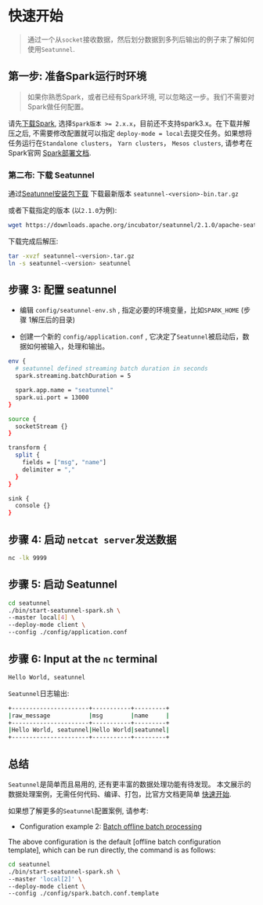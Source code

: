 # 快速开始

> 通过一个从`socket`接收数据，然后划分数据到多列后输出的例子来了解如何使用`Seatunnel`.

## 第一步: 准备Spark运行时环境

> 如果你熟悉Spark，或者已经有Spark环境, 可以忽略这一步。我们不需要对Spark做任何配置。

请先[下载Spark](https://spark.apache.org/downloads.html), 选择`Spark版本 >= 2.x.x`，目前还不支持spark3.x。在下载并解压之后, 不需要修改配置就可以指定 `deploy-mode = local`去提交任务。如果想将任务运行在`Standalone clusters`， `Yarn clusters`， `Mesos clusters`, 请参考在Spark官网 [Spark部署文档](https://spark.apache.org/docs/latest/cluster-overview.html).

### 第二布: 下载 Seatunnel

通过[Seatunnel安装包下载](https://seatunnel.apache.org/download) 下载最新版本 `seatunnel-<version>-bin.tar.gz`

或者下载指定的版本 (以`2.1.0`为例):

```bash
wget https://downloads.apache.org/incubator/seatunnel/2.1.0/apache-seatunnel-incubating-2.1.0-bin.tar.gz -O seatunnel-2.1.0.tar.gz
```

下载完成后解压:

```bash
tar -xvzf seatunnel-<version>.tar.gz
ln -s seatunnel-<version> seatunnel
```

## 步骤 3: 配置 seatunnel

- 编辑 `config/seatunnel-env.sh` , 指定必要的环境变量，比如`SPARK_HOME` (步骤 1解压后的目录)

- 创建一个新的 `config/application.conf` , 它决定了`Seatunnel`被启动后，数据如何被输入，处理和输出。

```bash
env {
  # seatunnel defined streaming batch duration in seconds
  spark.streaming.batchDuration = 5

  spark.app.name = "seatunnel"
  spark.ui.port = 13000
}

source {
  socketStream {}
}

transform {
  split {
    fields = ["msg", "name"]
    delimiter = ","
  }
}

sink {
  console {}
}
```

## 步骤 4: 启动 `netcat server`发送数据

```bash
nc -lk 9999
```

## 步骤 5: 启动 Seatunnel

```bash
cd seatunnel
./bin/start-seatunnel-spark.sh \
--master local[4] \
--deploy-mode client \
--config ./config/application.conf
```

## 步骤 6: Input at the `nc` terminal

```bash
Hello World, seatunnel
```

`Seatunnel`日志输出:

```bash
+----------------------+-----------+---------+
|raw_message           |msg        |name     |
+----------------------+-----------+---------+
|Hello World, seatunnel|Hello World|seatunnel|
+----------------------+-----------+---------+
```

## 总结

`Seatunnel`是简单而且易用的, 还有更丰富的数据处理功能有待发现。 本文展示的数据处理案例，无需任何代码、编译、打包，比官方文档更简单 [快速开始](https://spark.apache.org/docs/latest/streaming-programming-guide.html#a-quick-example).

如果想了解更多的`Seatunnel`配置案例, 请参考:

- Configuration example 2: [Batch offline batch processing](https://github.com/apache/incubator-seatunnel/blob/dev/config/spark.batch.conf.template)

The above configuration is the default [offline batch configuration template], which can be run directly, the command is as follows:

```bash
cd seatunnel
./bin/start-seatunnel-spark.sh \
--master 'local[2]' \
--deploy-mode client \
--config ./config/spark.batch.conf.template
```
